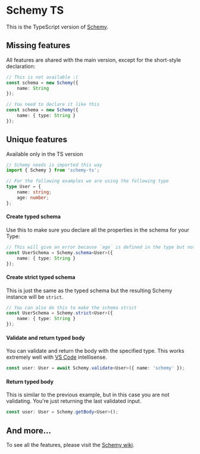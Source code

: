 # Schemy TS
This is the TypeScript version of [Schemy](https://github.com/aeberdinelli/schemy). 

## Missing features
All features are shared with the main version, except for the short-style declaration:

```typescript
// This is not available :(
const schema = new Schemy({
    name: String
});

// You need to declare it like this
const schema = new Schemy({
    name: { type: String }
});
```

## Unique features
Available only in the TS version

```typescript
// Schemy needs is imported this way
import { Schemy } from 'schemy-ts';

// For the following examples we are using the following type
type User = {
    name: string;
    age: number;
};
```

#### Create typed schema
Use this to make sure you declare all the properties in the schema for your Type:

```typescript
// This will give an error because `age` is defined in the type but not in the schema
const UserSchema = Schemy.schema<User>({
    name: { type: String }
});
```

#### Create strict typed schema
This is just the same as the typed schema but the resulting Schemy instance will be `strict`.

```typescript
// You can also do this to make the schema strict
const UserSchema = Schemy.strict<User>({
    name: { type: String }
});
```

#### Validate and return typed body
You can validate and return the body with the specified type. This works extremely well with [VS Code](https://code.visualstudiSco.com/) intellisense.

```typescript
const user: User = await Schemy.validate<User>({ name: 'schemy' });
```

#### Return typed body 
This is similar to the previous example, but in this case you are not validating. You're just returning the last validated input.

```typescript
const user: User = Schemy.getBody<User>();
```

## And more...
To see all the features, please visit the [Schemy wiki](https://github.com/aeberdinelli/schemy/wiki).
